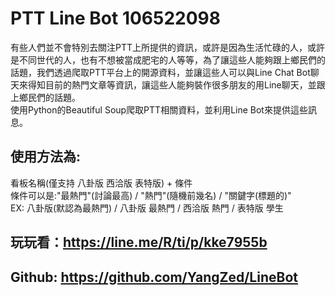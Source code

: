 # PTT Line Bot 106522098
有些人們並不會特別去關注PTT上所提供的資訊，或許是因為生活忙碌的人，或許是不同世代的人，也有不想被當成肥宅的人等等，為了讓這些人能夠跟上鄉民們的話題，我們透過爬取PTT平台上的開源資料，並讓這些人可以與Line Chat Bot聊天來得知目前的熱門文章等資訊，讓這些人能夠裝作很多朋友的用Line聊天，並跟上鄉民們的話題。
<br>使用Python的Beautiful Soup爬取PTT相關資料，並利用Line Bot來提供這些訊息。
## 使用方法為:
看板名稱(僅支持 八卦版 西洽版 表特版) + 條件<br>
條件可以是:"最熱門"(討論最高) / "熱門"(隨機前幾名) / "關鍵字(標題的)"<br>
EX: 八卦版(默認為最熱門) / 八卦版 最熱門 / 西洽版 熱門 / 表特版 學生<br>
## 玩玩看：https://line.me/R/ti/p/kke7955b
## Github: https://github.com/YangZed/LineBot

